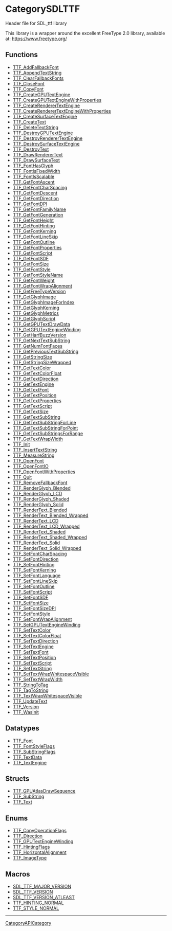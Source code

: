 # CategorySDLTTF

Header file for SDL_ttf library

This library is a wrapper around the excellent FreeType 2.0 library,
available at: https://www.freetype.org/

<!-- END CATEGORY DOCUMENTATION -->

## Functions

<!-- DO NOT HAND-EDIT CATEGORY LISTS, THEY ARE AUTOGENERATED AND WILL BE OVERWRITTEN, BASED ON TAGS IN INDIVIDUAL PAGE FOOTERS. EDIT THOSE INSTEAD. -->
<!-- BEGIN CATEGORY LIST: CategorySDLTTF, CategoryAPIFunction -->
- [TTF_AddFallbackFont](TTF_AddFallbackFont)
- [TTF_AppendTextString](TTF_AppendTextString)
- [TTF_ClearFallbackFonts](TTF_ClearFallbackFonts)
- [TTF_CloseFont](TTF_CloseFont)
- [TTF_CopyFont](TTF_CopyFont)
- [TTF_CreateGPUTextEngine](TTF_CreateGPUTextEngine)
- [TTF_CreateGPUTextEngineWithProperties](TTF_CreateGPUTextEngineWithProperties)
- [TTF_CreateRendererTextEngine](TTF_CreateRendererTextEngine)
- [TTF_CreateRendererTextEngineWithProperties](TTF_CreateRendererTextEngineWithProperties)
- [TTF_CreateSurfaceTextEngine](TTF_CreateSurfaceTextEngine)
- [TTF_CreateText](TTF_CreateText)
- [TTF_DeleteTextString](TTF_DeleteTextString)
- [TTF_DestroyGPUTextEngine](TTF_DestroyGPUTextEngine)
- [TTF_DestroyRendererTextEngine](TTF_DestroyRendererTextEngine)
- [TTF_DestroySurfaceTextEngine](TTF_DestroySurfaceTextEngine)
- [TTF_DestroyText](TTF_DestroyText)
- [TTF_DrawRendererText](TTF_DrawRendererText)
- [TTF_DrawSurfaceText](TTF_DrawSurfaceText)
- [TTF_FontHasGlyph](TTF_FontHasGlyph)
- [TTF_FontIsFixedWidth](TTF_FontIsFixedWidth)
- [TTF_FontIsScalable](TTF_FontIsScalable)
- [TTF_GetFontAscent](TTF_GetFontAscent)
- [TTF_GetFontCharSpacing](TTF_GetFontCharSpacing)
- [TTF_GetFontDescent](TTF_GetFontDescent)
- [TTF_GetFontDirection](TTF_GetFontDirection)
- [TTF_GetFontDPI](TTF_GetFontDPI)
- [TTF_GetFontFamilyName](TTF_GetFontFamilyName)
- [TTF_GetFontGeneration](TTF_GetFontGeneration)
- [TTF_GetFontHeight](TTF_GetFontHeight)
- [TTF_GetFontHinting](TTF_GetFontHinting)
- [TTF_GetFontKerning](TTF_GetFontKerning)
- [TTF_GetFontLineSkip](TTF_GetFontLineSkip)
- [TTF_GetFontOutline](TTF_GetFontOutline)
- [TTF_GetFontProperties](TTF_GetFontProperties)
- [TTF_GetFontScript](TTF_GetFontScript)
- [TTF_GetFontSDF](TTF_GetFontSDF)
- [TTF_GetFontSize](TTF_GetFontSize)
- [TTF_GetFontStyle](TTF_GetFontStyle)
- [TTF_GetFontStyleName](TTF_GetFontStyleName)
- [TTF_GetFontWeight](TTF_GetFontWeight)
- [TTF_GetFontWrapAlignment](TTF_GetFontWrapAlignment)
- [TTF_GetFreeTypeVersion](TTF_GetFreeTypeVersion)
- [TTF_GetGlyphImage](TTF_GetGlyphImage)
- [TTF_GetGlyphImageForIndex](TTF_GetGlyphImageForIndex)
- [TTF_GetGlyphKerning](TTF_GetGlyphKerning)
- [TTF_GetGlyphMetrics](TTF_GetGlyphMetrics)
- [TTF_GetGlyphScript](TTF_GetGlyphScript)
- [TTF_GetGPUTextDrawData](TTF_GetGPUTextDrawData)
- [TTF_GetGPUTextEngineWinding](TTF_GetGPUTextEngineWinding)
- [TTF_GetHarfBuzzVersion](TTF_GetHarfBuzzVersion)
- [TTF_GetNextTextSubString](TTF_GetNextTextSubString)
- [TTF_GetNumFontFaces](TTF_GetNumFontFaces)
- [TTF_GetPreviousTextSubString](TTF_GetPreviousTextSubString)
- [TTF_GetStringSize](TTF_GetStringSize)
- [TTF_GetStringSizeWrapped](TTF_GetStringSizeWrapped)
- [TTF_GetTextColor](TTF_GetTextColor)
- [TTF_GetTextColorFloat](TTF_GetTextColorFloat)
- [TTF_GetTextDirection](TTF_GetTextDirection)
- [TTF_GetTextEngine](TTF_GetTextEngine)
- [TTF_GetTextFont](TTF_GetTextFont)
- [TTF_GetTextPosition](TTF_GetTextPosition)
- [TTF_GetTextProperties](TTF_GetTextProperties)
- [TTF_GetTextScript](TTF_GetTextScript)
- [TTF_GetTextSize](TTF_GetTextSize)
- [TTF_GetTextSubString](TTF_GetTextSubString)
- [TTF_GetTextSubStringForLine](TTF_GetTextSubStringForLine)
- [TTF_GetTextSubStringForPoint](TTF_GetTextSubStringForPoint)
- [TTF_GetTextSubStringsForRange](TTF_GetTextSubStringsForRange)
- [TTF_GetTextWrapWidth](TTF_GetTextWrapWidth)
- [TTF_Init](TTF_Init)
- [TTF_InsertTextString](TTF_InsertTextString)
- [TTF_MeasureString](TTF_MeasureString)
- [TTF_OpenFont](TTF_OpenFont)
- [TTF_OpenFontIO](TTF_OpenFontIO)
- [TTF_OpenFontWithProperties](TTF_OpenFontWithProperties)
- [TTF_Quit](TTF_Quit)
- [TTF_RemoveFallbackFont](TTF_RemoveFallbackFont)
- [TTF_RenderGlyph_Blended](TTF_RenderGlyph_Blended)
- [TTF_RenderGlyph_LCD](TTF_RenderGlyph_LCD)
- [TTF_RenderGlyph_Shaded](TTF_RenderGlyph_Shaded)
- [TTF_RenderGlyph_Solid](TTF_RenderGlyph_Solid)
- [TTF_RenderText_Blended](TTF_RenderText_Blended)
- [TTF_RenderText_Blended_Wrapped](TTF_RenderText_Blended_Wrapped)
- [TTF_RenderText_LCD](TTF_RenderText_LCD)
- [TTF_RenderText_LCD_Wrapped](TTF_RenderText_LCD_Wrapped)
- [TTF_RenderText_Shaded](TTF_RenderText_Shaded)
- [TTF_RenderText_Shaded_Wrapped](TTF_RenderText_Shaded_Wrapped)
- [TTF_RenderText_Solid](TTF_RenderText_Solid)
- [TTF_RenderText_Solid_Wrapped](TTF_RenderText_Solid_Wrapped)
- [TTF_SetFontCharSpacing](TTF_SetFontCharSpacing)
- [TTF_SetFontDirection](TTF_SetFontDirection)
- [TTF_SetFontHinting](TTF_SetFontHinting)
- [TTF_SetFontKerning](TTF_SetFontKerning)
- [TTF_SetFontLanguage](TTF_SetFontLanguage)
- [TTF_SetFontLineSkip](TTF_SetFontLineSkip)
- [TTF_SetFontOutline](TTF_SetFontOutline)
- [TTF_SetFontScript](TTF_SetFontScript)
- [TTF_SetFontSDF](TTF_SetFontSDF)
- [TTF_SetFontSize](TTF_SetFontSize)
- [TTF_SetFontSizeDPI](TTF_SetFontSizeDPI)
- [TTF_SetFontStyle](TTF_SetFontStyle)
- [TTF_SetFontWrapAlignment](TTF_SetFontWrapAlignment)
- [TTF_SetGPUTextEngineWinding](TTF_SetGPUTextEngineWinding)
- [TTF_SetTextColor](TTF_SetTextColor)
- [TTF_SetTextColorFloat](TTF_SetTextColorFloat)
- [TTF_SetTextDirection](TTF_SetTextDirection)
- [TTF_SetTextEngine](TTF_SetTextEngine)
- [TTF_SetTextFont](TTF_SetTextFont)
- [TTF_SetTextPosition](TTF_SetTextPosition)
- [TTF_SetTextScript](TTF_SetTextScript)
- [TTF_SetTextString](TTF_SetTextString)
- [TTF_SetTextWrapWhitespaceVisible](TTF_SetTextWrapWhitespaceVisible)
- [TTF_SetTextWrapWidth](TTF_SetTextWrapWidth)
- [TTF_StringToTag](TTF_StringToTag)
- [TTF_TagToString](TTF_TagToString)
- [TTF_TextWrapWhitespaceVisible](TTF_TextWrapWhitespaceVisible)
- [TTF_UpdateText](TTF_UpdateText)
- [TTF_Version](TTF_Version)
- [TTF_WasInit](TTF_WasInit)
<!-- END CATEGORY LIST -->

## Datatypes

<!-- DO NOT HAND-EDIT CATEGORY LISTS, THEY ARE AUTOGENERATED AND WILL BE OVERWRITTEN, BASED ON TAGS IN INDIVIDUAL PAGE FOOTERS. EDIT THOSE INSTEAD. -->
<!-- BEGIN CATEGORY LIST: CategorySDLTTF, CategoryAPIDatatype -->
- [TTF_Font](TTF_Font)
- [TTF_FontStyleFlags](TTF_FontStyleFlags)
- [TTF_SubStringFlags](TTF_SubStringFlags)
- [TTF_TextData](TTF_TextData)
- [TTF_TextEngine](TTF_TextEngine)
<!-- END CATEGORY LIST -->

## Structs

<!-- DO NOT HAND-EDIT CATEGORY LISTS, THEY ARE AUTOGENERATED AND WILL BE OVERWRITTEN, BASED ON TAGS IN INDIVIDUAL PAGE FOOTERS. EDIT THOSE INSTEAD. -->
<!-- BEGIN CATEGORY LIST: CategorySDLTTF, CategoryAPIStruct -->
- [TTF_GPUAtlasDrawSequence](TTF_GPUAtlasDrawSequence)
- [TTF_SubString](TTF_SubString)
- [TTF_Text](TTF_Text)
<!-- END CATEGORY LIST -->

## Enums

<!-- DO NOT HAND-EDIT CATEGORY LISTS, THEY ARE AUTOGENERATED AND WILL BE OVERWRITTEN, BASED ON TAGS IN INDIVIDUAL PAGE FOOTERS. EDIT THOSE INSTEAD. -->
<!-- BEGIN CATEGORY LIST: CategorySDLTTF, CategoryAPIEnum -->
- [TTF_CopyOperationFlags](TTF_CopyOperationFlags)
- [TTF_Direction](TTF_Direction)
- [TTF_GPUTextEngineWinding](TTF_GPUTextEngineWinding)
- [TTF_HintingFlags](TTF_HintingFlags)
- [TTF_HorizontalAlignment](TTF_HorizontalAlignment)
- [TTF_ImageType](TTF_ImageType)
<!-- END CATEGORY LIST -->

## Macros

<!-- DO NOT HAND-EDIT CATEGORY LISTS, THEY ARE AUTOGENERATED AND WILL BE OVERWRITTEN, BASED ON TAGS IN INDIVIDUAL PAGE FOOTERS. EDIT THOSE INSTEAD. -->
<!-- BEGIN CATEGORY LIST: CategorySDLTTF, CategoryAPIMacro -->
- [SDL_TTF_MAJOR_VERSION](SDL_TTF_MAJOR_VERSION)
- [SDL_TTF_VERSION](SDL_TTF_VERSION)
- [SDL_TTF_VERSION_ATLEAST](SDL_TTF_VERSION_ATLEAST)
- [TTF_HINTING_NORMAL](TTF_HINTING_NORMAL)
- [TTF_STYLE_NORMAL](TTF_STYLE_NORMAL)
<!-- END CATEGORY LIST -->

----
[CategoryAPICategory](CategoryAPICategory)


